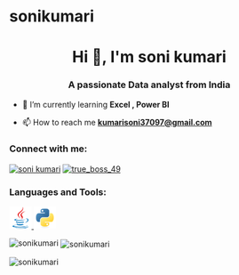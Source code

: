 # sonikumari<h1 align="center">Hi 👋, I'm soni kumari</h1>
<h3 align="center">A passionate Data analyst from India</h3>

- 🌱 I’m currently learning **Excel , Power BI**

- 📫 How to reach me **kumarisoni37097@gmail.com**

<h3 align="left">Connect with me:</h3>
<p align="left">
<a href="https://linkedin.com/in/soni kumari" target="blank"><img align="center" src="https://raw.githubusercontent.com/rahuldkjain/github-profile-readme-generator/master/src/images/icons/Social/linked-in-alt.svg" alt="soni kumari" height="30" width="40" /></a>
<a href="https://www.codechef.com/users/true_boss_49" target="blank"><img align="center" src="https://cdn.jsdelivr.net/npm/simple-icons@3.1.0/icons/codechef.svg" alt="true_boss_49" height="30" width="40" /></a>
</p>

<h3 align="left">Languages and Tools:</h3>
<p align="left"> <a href="https://www.java.com" target="_blank" rel="noreferrer"> <img src="https://raw.githubusercontent.com/devicons/devicon/master/icons/java/java-original.svg" alt="java" width="40" height="40"/> </a> <a href="https://www.python.org" target="_blank" rel="noreferrer"> <img src="https://raw.githubusercontent.com/devicons/devicon/master/icons/python/python-original.svg" alt="python" width="40" height="40"/> </a> </p>

<p><img align="left" src="https://github-readme-stats.vercel.app/api/top-langs?username=sonikumari&show_icons=true&locale=en&layout=compact" alt="sonikumari" /></p>

<p>&nbsp;<img align="center" src="https://github-readme-stats.vercel.app/api?username=sonikumari&show_icons=true&locale=en" alt="sonikumari" /></p>

<p><img align="center" src="https://github-readme-streak-stats.herokuapp.com/?user=sonikumari&" alt="sonikumari" /></p>
